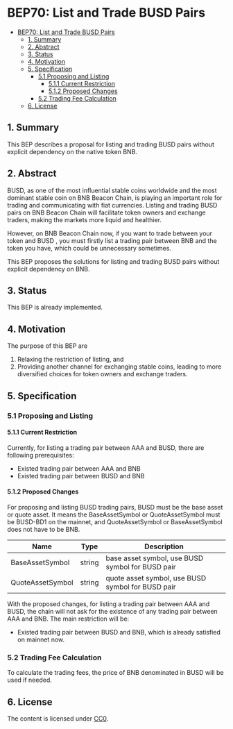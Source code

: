 # BEP70: List and Trade BUSD Pairs

- [BEP70: List and Trade BUSD Pairs](#bep70-list-and-trade-busd-pairs)
  - [1. Summary](#1-summary)
  - [2. Abstract](#2-abstract)
  - [3. Status](#3-status)
  - [4. Motivation](#4-motivation)
  - [5. Specification](#5-specification)
    - [5.1 Proposing and Listing](#51-proposing-and-listing)
      - [5.1.1 Current Restriction](#511-current-restriction)
      - [5.1.2 Proposed Changes](#512-proposed-changes)
    - [5.2 Trading Fee Calculation](#52-trading-fee-calculation)
  - [6. License](#6-license)

## 1. Summary
This BEP describes a proposal for listing and trading BUSD pairs without explicit dependency on the native token BNB.

## 2. Abstract
BUSD, as one of the most influential stable coins worldwide and the most dominant stable coin on BNB Beacon Chain, is playing an important role for trading and communicating with fiat currencies. Listing and trading BUSD pairs on BNB Beacon Chain will facilitate token owners and exchange traders, making the markets more liquid and healthier. 

However, on BNB Beacon Chain now, if you want to trade between your token and BUSD , you must firstly list a trading pair between BNB and the token you have, which could be unnecessary sometimes. 

This BEP proposes the solutions for listing and trading BUSD pairs without explicit dependency on BNB.

## 3. Status
This BEP is already implemented.

## 4. Motivation
The purpose of this BEP are   
1. Relaxing the restriction of listing, and  
2. Providing another channel for exchanging stable coins, leading to more diversified choices for token owners and exchange traders.

## 5. Specification
### 5.1 Proposing and Listing
#### 5.1.1 Current Restriction
Currently, for listing a trading pair between AAA and BUSD, there are following prerequisites:
+ Existed trading pair between AAA and BNB
+ Existed trading pair between BUSD and BNB  

#### 5.1.2 Proposed Changes
For proposing and listing BUSD trading pairs, BUSD must be the base asset or quote asset. It means the BaseAssetSymbol or QuoteAssetSymbol must be BUSD-BD1 on the mainnet, and QuoteAssetSymbol or BaseAssetSymbol does not have to be BNB. 

|     **Name**        | **Type**    |    **Description**        |
| ------------------- | ----------- | ------------------------  |
| BaseAssetSymbol     | string      | base asset symbol, use BUSD symbol for BUSD pair |
| QuoteAssetSymbol    | string      | quote asset symbol, use BUSD symbol for BUSD pair |

With the proposed changes, for listing a trading pair between AAA and BUSD, the chain will not ask for the existence of any trading pair between AAA and BNB. The main restriction will be:
+ Existed trading pair between BUSD and BNB, which is already satisfied on mainnet now.

### 5.2 Trading Fee Calculation
To calculate the trading fees, the price of BNB denominated in BUSD will be used if needed.

## 6. License
The content is licensed under [CC0](https://creativecommons.org/publicdomain/zero/1.0/).
